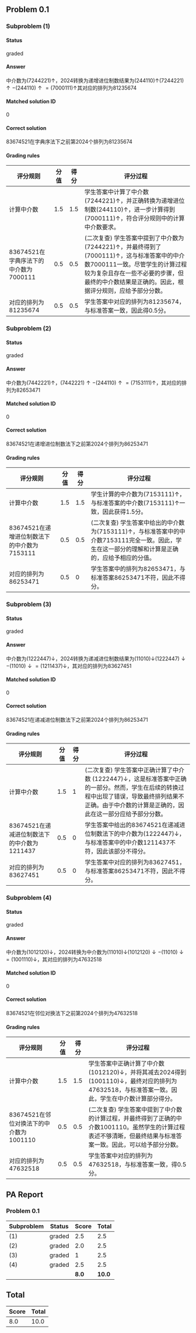 ## Problem 0.1
### Subproblem (1)
#### Status
graded
#### Answer
中介数为$(7244221)\uparrow$，2024转换为递增进位制数结果为$(244110)\uparrow$$(7244221)\uparrow-(244110)\uparrow=(7000111)\uparrow$其对应的排列为81235674
#### Matched solution ID
0
#### Correct solution
83674521在字典序法下之前第2024个排列为81235674
#### Grading rules
| 评分规则 | 分值 | 得分 | 评分过程 |
| --- | --- | --- | --- |
| 计算中介数 | 1.5 | 1.5 | 学生答案中计算了中介数$(7244221)\uparrow$，并正确转换为递增进位制数$(244110)\uparrow$，进一步计算得到$(7000111)\uparrow$，符合评分规则中的计算中介数要求。 |
| 83674521在字典序法下的中介数为7000111 | 0.5 | 0.5 | (二次复查) 学生答案中提到了中介数为$(7244221)\uparrow$，并最终得到了$(7000111)\uparrow$，这与标准答案中的中介数7000111一致。尽管学生的计算过程较为复杂且存在一些不必要的步骤，但最终的中介数结果是正确的。因此，根据评分规则，应给予部分分数。 |
| 对应的排列为81235674 | 0.5 | 0.5 | 学生答案中对应的排列为81235674，与标准答案一致，因此得0.5分。 |


### Subproblem (2)
#### Status
graded
#### Answer
中介数为$(7442221)\uparrow$，$(7442221)\uparrow-(244110)\uparrow=(7153111)\uparrow$，其对应的排列为82653471
#### Matched solution ID
0
#### Correct solution
83674521在递增进位制数法下之前第2024个排列为86253471
#### Grading rules
| 评分规则 | 分值 | 得分 | 评分过程 |
| --- | --- | --- | --- |
| 计算中介数 | 1.5 | 1.5 | 学生计算的中介数为$(7153111)\uparrow$，与标准答案的中介数$(7153111)\uparrow$一致，因此获得1.5分。 |
| 83674521在递增进位制数法下的中介数为7153111 | 0.5 | 0.5 | (二次复查) 学生答案中给出的中介数为$(7153111)\uparrow$，与标准答案中的中介数7153111完全一致。因此，学生在这一部分的理解和计算是正确的，应给予相应的分值。 |
| 对应的排列为86253471 | 0.5 | 0 | 学生答案中的排列为82653471，与标准答案86253471不符，因此不得分。 |


### Subproblem (3)
#### Status
graded
#### Answer
中介数为$(1222447)\downarrow$，2024转换为递减进位制数结果为$(11010)\downarrow$$(1222447)\downarrow-(11010)\downarrow=(1211437)\downarrow$，其对应的排列为83627451
#### Matched solution ID
0
#### Correct solution
83674521在递减进位制数法下之前第2024个排列为86253471
#### Grading rules
| 评分规则 | 分值 | 得分 | 评分过程 |
| --- | --- | --- | --- |
| 计算中介数 | 1.5 | 1 | (二次复查) 学生答案中正确计算了中介数 $(1222447)\downarrow$，这是标准答案中正确的一部分。然而，学生在后续的转换过程中出现了错误，导致最终排列结果不正确。由于中介数的计算是正确的，因此在这一部分应给予部分分数。 |
| 83674521在递减进位制数法下的中介数为1211437 | 0.5 | 0 | 学生答案中给出的83674521在递减进位制数法下的中介数为$(1222447)\downarrow$，与标准答案中的中介数1211437不符，因此该部分不得分。 |
| 对应的排列为83627451 | 0.5 | 0 | 学生答案中对应的排列为83627451，与标准答案86253471不符，因此不得分。 |


### Subproblem (4)
#### Status
graded
#### Answer
中介数为$(1012120)\downarrow$，2024转换为中介数为$(11010)\downarrow$$(1012120)\downarrow-(11010)\downarrow=(1001110)\downarrow$，其对应的排列为47632518
#### Matched solution ID
0
#### Correct solution
83674521在邻位对换法下之前第2024个排列为47632518
#### Grading rules
| 评分规则 | 分值 | 得分 | 评分过程 |
| --- | --- | --- | --- |
| 计算中介数 | 1.5 | 1.5 | 学生答案中正确计算了中介数$(1012120)\downarrow$，并将其减去2024得到$(1001110)\downarrow$，最终对应的排列为47632518，与标准答案一致。因此，学生在中介数计算部分得分。 |
| 83674521在邻位对换法下的中介数为1001110 | 0.5 | 0.5 | (二次复查) 学生答案中提到了中介数的计算过程，并最终得到了正确的中介数1001110。虽然学生的计算过程表述不够清晰，但最终结果与标准答案一致。因此，可以给予部分分数。 |
| 对应的排列为47632518 | 0.5 | 0.5 | 学生答案中对应的排列为47632518，与标准答案一致，得0.5分。 |


## PA Report
### Problem 0.1
| Subproblem | Status | Score | Total |
| --- | --- | --- | --- |
| (1) | graded | 2.5 | 2.5 |
| (2) | graded | 2.0 | 2.5 |
| (3) | graded | 1 | 2.5 |
| (4) | graded | 2.5 | 2.5 |
| | | **8.0** | **10.0** |
## Total
| Score | Total |
| --- | --- |
| 8.0 | 10.0 |
